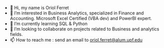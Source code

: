 - 👋 Hi, my name is Oriol Ferret
- 👀 I’m interested in Business Analytics, specialized in Finance and Accounting. Microsoft Excel Certified (VBA dev) and PowerBI expert.
- 🌱 I’m currently learning SQL & Python
- 💞️ I’m looking to collaborate on projects related to Business and analytics fields. 
- 📫 How to reach me : send an email to oriol.ferret@alum.upf.edu

<!---
uriferret/uriferret is a ✨ special ✨ repository because its `README.md` (this file) appears on your GitHub profile.
You can click the Preview link to take a look at your changes.
--->
